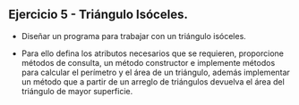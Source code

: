 ## Ejercicio 5 - Triángulo Isóceles.

* Diseñar un programa para trabajar con un triángulo isóceles.

* Para ello defina los atributos necesarios que se requieren, proporcione métodos de consulta, 
  un método constructor e implemente métodos para calcular el perímetro y el área de un triángulo,
  además implementar un método que a partir de un arreglo de triángulos devuelva el área del triángulo de mayor superficie.